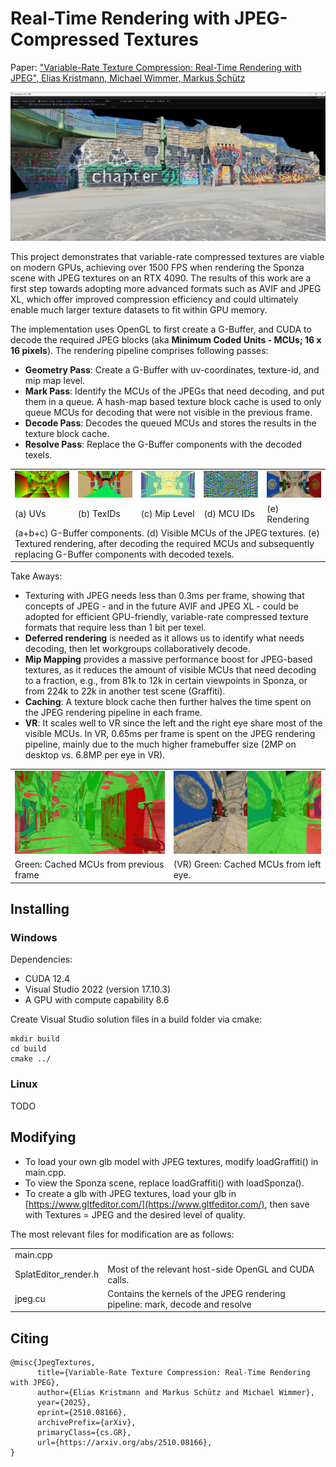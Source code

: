 
# Real-Time Rendering with JPEG-Compressed Textures



Paper: ["Variable-Rate Texture Compression: Real-Time Rendering with JPEG", Elias Kristmann, Michael Wimmer, Markus Schütz](https://arxiv.org/abs/2510.08166)

<img src="docs/cover.jpg">

This project demonstrates that variable-rate compressed textures are viable on modern GPUs, achieving over 1500 FPS when rendering the Sponza scene with JPEG textures on an RTX 4090. The results of this work are a first step towards adopting more advanced formats such as AVIF and JPEG XL, which offer improved compression efficiency and could ultimately enable much larger texture datasets to fit within GPU memory.

The implementation uses OpenGL to first create a G-Buffer, and CUDA to decode the required JPEG blocks (aka <b>Minimum Coded Units - MCUs; 16 x 16 pixels</b>). The rendering pipeline comprises following passes:
- <b>Geometry Pass</b>: Create a G-Buffer with uv-coordinates, texture-id, and mip map level.
- <b>Mark Pass</b>: Identify the MCUs of the JPEGs that need decoding, and put them in a queue. A hash-map based texture block cache is used to only queue MCUs for decoding that were not visible in the previous frame.
- <b>Decode Pass</b>: Decodes the queued MCUs and stores the results in the texture block cache.
- <b>Resolve Pass</b>: Replace the G-Buffer components with the decoded texels. 

<table>
	<tr>
		<td width="20%"><img src="docs/uvs.jpg"> </td>
		<td width="20%"><img src="docs/texIDs.jpg"></td>
		<td width="20%"><img src="docs/miplevel.jpg"></td>
		<td width="20%"><img src="docs/mcus.jpg"></td>
		<td width="20%"><img src="docs/textured.jpg"></td>
	</tr>
	<tr>
		<td>(a) UVs</td>
		<td>(b) TexIDs</td>
		<td>(c) Mip Level</td>
		<td>(d) MCU IDs</td>
		<td>(e) Rendering</td>
	</tr>
	<tr>
		<td colspan="5">(a+b+c) G-Buffer components. (d) Visible MCUs of the JPEG textures. (e) Textured rendering, after decoding the required MCUs and subsequently replacing G-Buffer components with decoded texels.
		</td>
	</tr>
</table>

Take Aways:
- Texturing with JPEG needs less than 0.3ms per frame, showing that concepts of JPEG - and in the future AVIF and JPEG XL - could be adopted for efficient GPU-friendly, variable-rate compressed texture formats that require less than 1 bit per texel. 
- <b>Deferred rendering</b> is needed as it allows us to identify what needs decoding, then let workgroups collaboratively decode.
- <b>Mip Mapping</b> provides a massive performance boost for JPEG-based textures, as it reduces the amount of visible MCUs that need decoding to a fraction, e.g., from 81k to 12k in certain viewpoints in Sponza, or from 224k to 22k in another test scene (Graffiti).
- <b>Caching</b>: A texture block cache then further halves the time spent on the JPEG rendering pipeline in each frame. 
- <b>VR</b>: It scales well to VR since the left and the right eye share most of the visible MCUs. In VR, 0.65ms per frame is spent on the JPEG rendering pipeline, mainly due to the much higher framebuffer size (2MP on desktop vs. 6.8MP per eye in VR).

<table>
	<tr>
		<td><img src="docs/cache_sponza.jpg"> </td>
		<td><img src="docs/sponza_vr_caching.jpg"></td>
	</tr>
	<tr>
		<td>Green: Cached MCUs from previous frame</td>
		<td>(VR) Green: Cached MCUs from left eye.</td>
	</tr>
</table>



## Installing


### Windows

Dependencies: 
* CUDA 12.4
* Visual Studio 2022 (version 17.10.3)
* A GPU with compute capability 8.6

Create Visual Studio solution files in a build folder via cmake:

```
mkdir build
cd build
cmake ../
```

### Linux

TODO

## Modifying

* To load your own glb model with JPEG textures, modify loadGraffiti() in main.cpp.
* To view the Sponza scene, replace loadGraffiti() with loadSponza().
* To create a glb with JPEG textures, load your glb in [https://www.gltfeditor.com/](https://www.gltfeditor.com/), then save with Textures = JPEG and the desired level of quality.


The most relevant files for modification are as follows:

<table>
	<tr>
		<td>main.cpp</td>
		<td></td>
	</tr>
	<tr>
		<td>SplatEditor_render.h</td>
		<td>Most of the relevant host-side OpenGL and CUDA calls.</td>
	</tr>
	<tr>
		<td>jpeg.cu</td>
		<td>Contains the kernels of the JPEG rendering pipeline: mark, decode and resolve</td>
	</tr>
</table>

## Citing

```
@misc{JpegTextures,
      title={Variable-Rate Texture Compression: Real-Time Rendering with JPEG}, 
      author={Elias Kristmann and Markus Schütz and Michael Wimmer},
      year={2025},
      eprint={2510.08166},
      archivePrefix={arXiv},
      primaryClass={cs.GR},
      url={https://arxiv.org/abs/2510.08166}, 
}
```